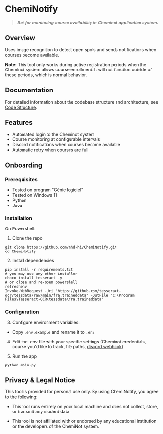# ChemiNotify
> _Bot for monitoring course availability in Cheminot application system._

## Overview

Uses image recognition to detect open spots and sends notifications when courses become available.

**Note:** This tool only works during active registration periods when the Cheminot system allows course enrollment. It will not function outside of these periods, which is normal behavior.

## Documentation

For detailed information about the codebase structure and architecture, see [Code Structure](docs/code-structure.md).

## Features
- Automated login to the Cheminot system
- Course monitoring at configurable intervals
- Discord notifications when courses become available
- Automatic retry when courses are full

## Onboarding
### Prerequisites
- Tested on program "Génie logiciel"
- Tested on Windows 11
- Python
- Java

### Installation

On Powershell:

1. Clone the repo
```
git clone https://github.com/mhd-hi/ChemiNotify.git
cd ChemiNotify
```
2. Install dependencies 
```
pip install -r requirements.txt
# you may use any other installer
choco install tesseract -y 
# or close and re-open powershell
refreshenv
Invoke-WebRequest -Uri "https://github.com/tesseract-ocr/tessdata/raw/main/fra.traineddata" -OutFile "C:\Program Files\Tesseract-OCR\tessdata\fra.traineddata"
```

### Configuration
3. Configure environment variables:
- Copy `.env.example` and rename it to `.env` 
4. Edit the .env file with your specific settings (Cheminot credentials, course you'd like to track, file paths, [discord webhook](https://support.discord.com/hc/en-us/articles/228383668-Intro-to-Webhooks))

5. Run the app
```
python main.py
```

## Privacy & Legal Notice

This tool is provided for personal use only. By using ChemiNotify, you agree to the following:

- This tool runs entirely on your local machine and does not collect, store, or transmit any student data.

- This tool is not affiliated with or endorsed by any educational institution or the developers of the ChemiNot system.
